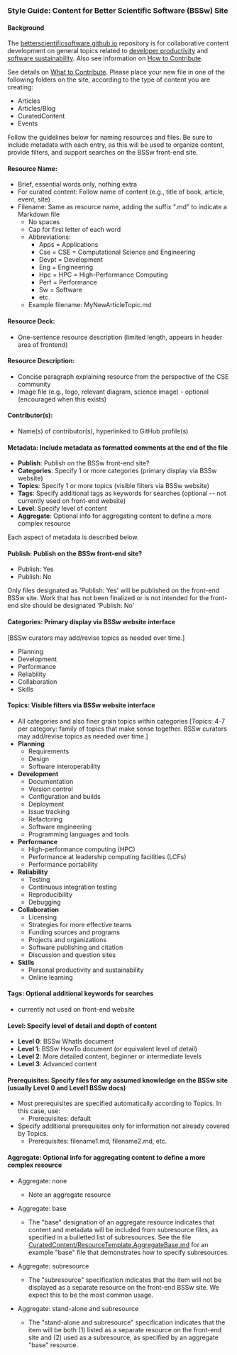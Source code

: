 ### Style Guide: Content for Better Scientific Software (BSSw) Site

#### Background

The [betterscientificsoftware.github.io](https://github.com/betterscientificsoftware/betterscientificsoftware.github.io) repository is for collaborative content development on general topics related to [developer productivity](Site/Categories/Topics/WhatIsProductivity.md) and [software sustainability](Site/Categories/Topics/WhatIsSustainability.md). Also see information on [How to Contribute](HowToContribute.md).

See details on [What to Contribute](WhatToContribute.md).  Please place your new file in one of the following folders on the site, according to the type of content you are creating:
- Articles
- Articles/Blog
- CuratedContent
- Events

Follow the guidelines below for naming resources and files.  Be sure to include metadata with each entry, as this will be used to organize content, provide filters, and support searches on the BSSw front-end site.

#### Resource Name:
- Brief, essential words only, nothing extra
- For curated content: Follow name of content (e.g., title of book, article, event, site)
- Filename:  Same as resource name, adding the suffix ".md" to indicate a Markdown file
    - No spaces
    - Cap for first letter of each word
    - Abbreviations:
        - Apps = Applications
        - Cse = CSE = Computational Science and Engineering
        - Devpt = Development
        - Eng = Engineering
        - Hpc = HPC = High-Performance Computing
        - Perf = Performance
        - Sw = Software
        - etc.
     - Example filename: MyNewArticleTopic.md

#### Resource Deck:
- One-sentence resource description (limited length, appears in header area of frontend)

#### Resource Description:
- Concise paragraph explaining resource from the perspective of the CSE community
- Image file (e.g., logo, relevant diagram, science image) - optional (encouraged when this exists)

#### Contributor(s):
- Name(s) of contributor(s), hyperlinked to GitHub profile(s)

#### Metadata: Include metadata as formatted comments at the end of the file
- **Publish**: Publish on the BSSw front-end site?
- **Categories**: Specify 1 or more categories (primary display via BSSw website)
- **Topics**: Specify 1 or more topics (visible filters via BSSw website)
- **Tags**: Specify additional tags as keywords for searches (optional -- not currently used on front-end website)
- **Level**: Specify level of content
- **Aggregate**: Optional info for aggregating content to define a more complex resource

Each aspect of metadata is described below.

#### Publish: Publish on the BSSw front-end site?
- Publish: Yes
- Publish: No

Only files designated as 'Publish: Yes' will be published on the front-end BSSw site.  Work that has not been finalized or is not intended for the front-end site should be designated 'Publish: No'

#### Categories: Primary display via BSSw website interface
[BSSw curators may add/revise topics as needed over time.]
- Planning
- Development
- Performance
- Reliability
- Collaboration
- Skills

#### Topics: Visible filters via BSSw website interface
- All categories and also finer grain topics within categories
  [Topics: 4-7 per category: family of topics that make sense together. BSSw curators may add/revise topics as needed over time.]
- **Planning**
    - Requirements
    - Design
    - Software interoperability
- **Development**
    - Documentation
    - Version control
    - Configuration and builds
    - Deployment
    - Issue tracking
    - Refactoring
    - Software engineering
    - Programming languages and tools
- **Performance**
    - High-performance computing (HPC)
    - Performance at leadership computing facilities (LCFs)
    - Performance portability
- **Reliability**
    - Testing
    - Continuous integration testing
    - Reproducibility
    - Debugging
- **Collaboration**
    - Licensing
    - Strategies for more effective teams
    - Funding sources and programs
    - Projects and organizations
    - Software publishing and citation
    - Discussion and question sites
- **Skills**
    - Personal productivity and sustainability
    - Online learning

#### Tags: Optional additional keywords for searches
- currently not used on front-end website

#### Level: Specify level of detail and depth of content
- **Level 0**:  BSSw WhatIs document
- **Level 1**:  BSSw HowTo document (or equivalent level of detail)
- **Level 2**:  More detailed content, beginner or intermediate levels
- **Level 3**:  Advanced content

#### Prerequisites: Specify files for any assumed knowledge on the BSSw site (usually Level 0 and Level1 BSSw docs)
- Most prerequisites are specified automatically according to Topics. In this case, use:
   - Prerequisites: default
- Specify additional prerequisites only for information not already covered by Topics.
   - Prerequisites: filename1.md, filename2.md, etc.

#### Aggregate: Optional info for aggregating content to define a more complex resource
 - Aggregate: none
   - Note an aggregate resource

 - Aggregate: base
   - The "base" designation of an aggregate resource indicates that content and metadata will be included from subresource files, as specified in a bulletted list of subresources.  See the file [CuratedContent/ResourceTemplate.AggregateBase.md](CuratedContent/ResourceTemplate.AggregateBase.md) for an example "base" file that demonstrates how to specify subresources.

- Aggregate: subresource
  - The "subresource" specification indicates that the item will not be displayed as a separate resource on the front-end BSSw site.  We expect this to be the most common usage.  

- Aggregate: stand-alone and subresource
   - The "stand-alone and subresource" specification indicates that the item will be both (1) listed as a separate resource on the front-end site and (2) used as a subresource, as specified by an aggregate "base" resource.

<!--
   Publish: no
-->
